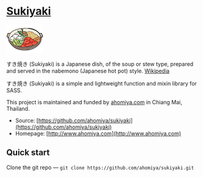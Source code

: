# [Sukiyaki](https://github.com/ahomiya/sukiyaki)

[![onigiri](https://raw.githubusercontent.com/ahomiya/sukiyaki/master/doc/img/sukiyaki.png)](https://github.com/ahomiya/sukiyaki)

すき焼き (Sukiyaki) is a Japanese dish, of the soup or stew type, prepared and served in the nabemono (Japanese hot pot) style. [Wikipedia](http://en.wikipedia.org/wiki/Sukiyaki)

すき焼き (Sukiyaki) is a simple and lightweight function and mixin library for SASS.

This project is maintained and funded by [ahomiya.com](http://www.ahomiya.com) in Chiang Mai, Thailand.

* Source: [https://github.com/ahomiya/sukiyaki](https://github.com/ahomiya/sukiyaki)
* Homepage: [http://www.ahomiya.com](http://www.ahomiya.com)


## Quick start
Clone the git repo — `git clone https://github.com/ahomiya/sukiyaki.git`